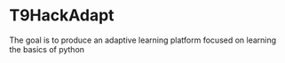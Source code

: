 # T9HackAdapt

The goal is to produce an adaptive learning platform focused on learning the basics of python
